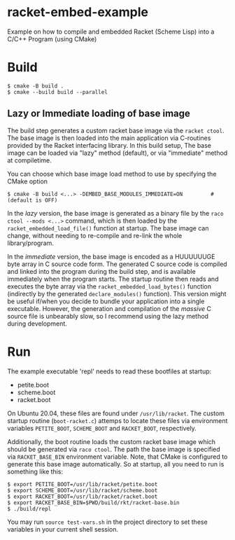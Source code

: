 # racket-embed-example
Example on how to compile and embedded Racket (Scheme Lisp) into a C/C++ Program (using CMake)

# Build

    $ cmake -B build .
    $ cmake --build build --parallel

## Lazy or Immediate loading of base image
The build step generates a custom racket base image via the `racket ctool`. 
The base image is then loaded into the main application via C-routines provided
by the Racket interfacing library. In this build setup, The base image can be loaded 
via "lazy" method (default), or via "immediate" method at compiletime.

You can choose which base image load method to use by specifying the CMake option

    $ cmake -B build <...> -DEMBED_BASE_MODULES_IMMEDIATE=ON         # (default is OFF)

In the *lazy* version, the base image is generated as a binary file by the `raco
ctool --mods <...>` command, which is then loaded by the
`racket_embedded_load_file()` function at startup. The base image can
change, without needing to re-compile and re-link the whole library/program.

In the *immediate* version, the base image is encoded as a HUUUUUUGE byte array in C
source code form.  The generated C source code is compiled and linked into the
program during the build step, and is available immediately when the program starts.
The startup routine then reads and executes the byte array via the
`racket_embedded_load_bytes()` function (indirectly by the generated `declare_modules()` function).
This version might be useful if/when you decide to bundle your application into
a single executable. However, the generation and compilation of the _massive_ C source file
is unbearably slow, so I recommend using the lazy method during development.



# Run

The example executable 'repl' needs to read these bootfiles at startup:

- petite.boot
- scheme.boot
- racket.boot

On Ubuntu 20.04, these files are found under `/usr/lib/racket`. The custom
startup routine (`boot-racket.c`) attemps to locate these files via environment 
variables `PETITE_BOOT`, `SCHEME_BOOT` and `RACKET_BOOT`, respectively. 

Additionally, the boot routine loads the custom racket base image which should be 
generated via `raco ctool`. The path the base image is specified via `RACKET_BASE_BIN` environment
variable. Note, that CMake is configured to generate this base image automatically.
So at startup, all you need to run is something like this:

    $ export PETITE_BOOT=/usr/lib/racket/petite.boot
    $ export SCHEME_BOOT=/usr/lib/racket/scheme.boot
    $ export RACKET_BOOT=/usr/lib/racket/racket.boot
    $ export RACKET_BASE_BIN=$PWD/build/rkt/racket-base.bin
    $ ./build/repl

You may run `source test-vars.sh` in the project directory to set these variables in your
current shell session.

